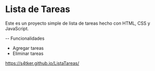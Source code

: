 # Lista de Tareas

Este es un proyecto simple de lista de tareas hecho con HTML, CSS y JavaScript.

-- Funcionalidades

- Agregar tareas
- Eliminar tareas

https://s4tker.github.io/ListaTareas/
